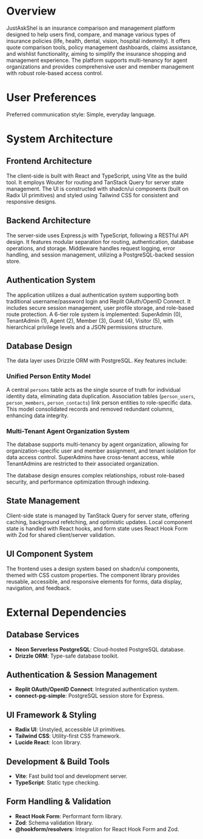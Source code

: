 # Overview

JustAskShel is an insurance comparison and management platform designed to help users find, compare, and manage various types of insurance policies (life, health, dental, vision, hospital indemnity). It offers quote comparison tools, policy management dashboards, claims assistance, and wishlist functionality, aiming to simplify the insurance shopping and management experience. The platform supports multi-tenancy for agent organizations and provides comprehensive user and member management with robust role-based access control.

# User Preferences

Preferred communication style: Simple, everyday language.

# System Architecture

## Frontend Architecture
The client-side is built with React and TypeScript, using Vite as the build tool. It employs Wouter for routing and TanStack Query for server state management. The UI is constructed with shadcn/ui components (built on Radix UI primitives) and styled using Tailwind CSS for consistent and responsive designs.

## Backend Architecture
The server-side uses Express.js with TypeScript, following a RESTful API design. It features modular separation for routing, authentication, database operations, and storage. Middleware handles request logging, error handling, and session management, utilizing a PostgreSQL-backed session store.

## Authentication System
The application utilizes a dual authentication system supporting both traditional username/password login and Replit OAuth/OpenID Connect. It includes secure session management, user profile storage, and role-based route protection. A 6-tier role system is implemented: SuperAdmin (0), TenantAdmin (1), Agent (2), Member (3), Guest (4), Visitor (5), with hierarchical privilege levels and a JSON permissions structure.

## Database Design
The data layer uses Drizzle ORM with PostgreSQL. Key features include:

### Unified Person Entity Model
A central `persons` table acts as the single source of truth for individual identity data, eliminating data duplication. Association tables (`person_users`, `person_members`, `person_contacts`) link person entities to role-specific data. This model consolidated records and removed redundant columns, enhancing data integrity.

### Multi-Tenant Agent Organization System
The database supports multi-tenancy by agent organization, allowing for organization-specific user and member assignment, and tenant isolation for data access control. SuperAdmins have cross-tenant access, while TenantAdmins are restricted to their associated organization.

The database design ensures complex relationships, robust role-based security, and performance optimization through indexing.

## State Management
Client-side state is managed by TanStack Query for server state, offering caching, background refetching, and optimistic updates. Local component state is handled with React hooks, and form state uses React Hook Form with Zod for shared client/server validation.

## UI Component System
The frontend uses a design system based on shadcn/ui components, themed with CSS custom properties. The component library provides reusable, accessible, and responsive elements for forms, data display, navigation, and feedback.

# External Dependencies

## Database Services
- **Neon Serverless PostgreSQL**: Cloud-hosted PostgreSQL database.
- **Drizzle ORM**: Type-safe database toolkit.

## Authentication & Session Management
- **Replit OAuth/OpenID Connect**: Integrated authentication system.
- **connect-pg-simple**: PostgreSQL session store for Express.

## UI Framework & Styling
- **Radix UI**: Unstyled, accessible UI primitives.
- **Tailwind CSS**: Utility-first CSS framework.
- **Lucide React**: Icon library.

## Development & Build Tools
- **Vite**: Fast build tool and development server.
- **TypeScript**: Static type checking.

## Form Handling & Validation
- **React Hook Form**: Performant form library.
- **Zod**: Schema validation library.
- **@hookform/resolvers**: Integration for React Hook Form and Zod.